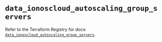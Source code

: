 # `data_ionoscloud_autoscaling_group_servers`

Refer to the Terraform Registry for docs: [`data_ionoscloud_autoscaling_group_servers`](https://registry.terraform.io/providers/ionos-cloud/ionoscloud/6.6.5/docs/data-sources/autoscaling_group_servers).
